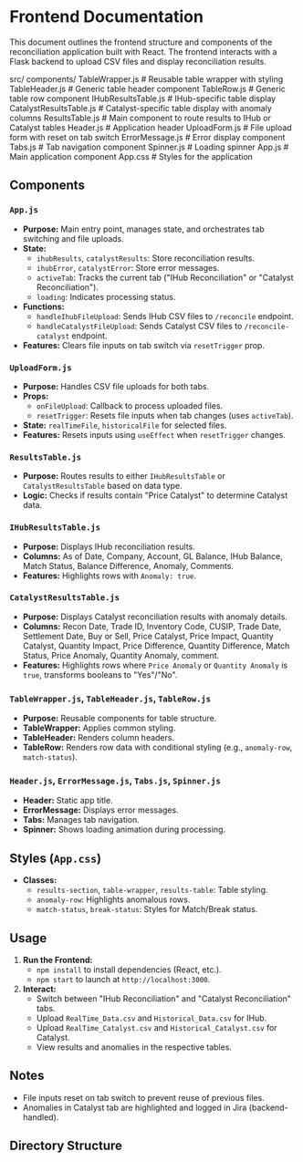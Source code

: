 # Frontend Documentation

This document outlines the frontend structure and components of the reconciliation application built with React. The frontend interacts with a Flask backend to upload CSV files and display reconciliation results.

src/
components/
TableWrapper.js       # Reusable table wrapper with styling
TableHeader.js        # Generic table header component
TableRow.js           # Generic table row component
IHubResultsTable.js   # IHub-specific table display
CatalystResultsTable.js # Catalyst-specific table display with anomaly columns
ResultsTable.js       # Main component to route results to IHub or Catalyst tables
Header.js             # Application header
UploadForm.js         # File upload form with reset on tab switch
ErrorMessage.js       # Error display component
Tabs.js               # Tab navigation component
Spinner.js            # Loading spinner
App.js                 # Main application component
App.css                # Styles for the application


## Components

### `App.js`
- **Purpose:** Main entry point, manages state, and orchestrates tab switching and file uploads.
- **State:**
  - `ihubResults`, `catalystResults`: Store reconciliation results.
  - `ihubError`, `catalystError`: Store error messages.
  - `activeTab`: Tracks the current tab ("IHub Reconciliation" or "Catalyst Reconciliation").
  - `loading`: Indicates processing status.
- **Functions:**
  - `handleIhubFileUpload`: Sends IHub CSV files to `/reconcile` endpoint.
  - `handleCatalystFileUpload`: Sends Catalyst CSV files to `/reconcile-catalyst` endpoint.
- **Features:** Clears file inputs on tab switch via `resetTrigger` prop.

### `UploadForm.js`
- **Purpose:** Handles CSV file uploads for both tabs.
- **Props:**
  - `onFileUpload`: Callback to process uploaded files.
  - `resetTrigger`: Resets file inputs when tab changes (uses `activeTab`).
- **State:** `realTimeFile`, `historicalFile` for selected files.
- **Features:** Resets inputs using `useEffect` when `resetTrigger` changes.

### `ResultsTable.js`
- **Purpose:** Routes results to either `IHubResultsTable` or `CatalystResultsTable` based on data type.
- **Logic:** Checks if results contain "Price Catalyst" to determine Catalyst data.

### `IHubResultsTable.js`
- **Purpose:** Displays IHub reconciliation results.
- **Columns:** As of Date, Company, Account, GL Balance, IHub Balance, Match Status, Balance Difference, Anomaly, Comments.
- **Features:** Highlights rows with `Anomaly: true`.

### `CatalystResultsTable.js`
- **Purpose:** Displays Catalyst reconciliation results with anomaly details.
- **Columns:** Recon Date, Trade ID, Inventory Code, CUSIP, Trade Date, Settlement Date, Buy or Sell, Price Catalyst, Price Impact, Quantity Catalyst, Quantity Impact, Price Difference, Quantity Difference, Match Status, Price Anomaly, Quantity Anomaly, comment.
- **Features:** Highlights rows where `Price Anomaly` or `Quantity Anomaly` is `true`, transforms booleans to "Yes"/"No".

### `TableWrapper.js`, `TableHeader.js`, `TableRow.js`
- **Purpose:** Reusable components for table structure.
- **TableWrapper:** Applies common styling.
- **TableHeader:** Renders column headers.
- **TableRow:** Renders row data with conditional styling (e.g., `anomaly-row`, `match-status`).

### `Header.js`, `ErrorMessage.js`, `Tabs.js`, `Spinner.js`
- **Header:** Static app title.
- **ErrorMessage:** Displays error messages.
- **Tabs:** Manages tab navigation.
- **Spinner:** Shows loading animation during processing.

## Styles (`App.css`)
- **Classes:**
  - `results-section`, `table-wrapper`, `results-table`: Table styling.
  - `anomaly-row`: Highlights anomalous rows.
  - `match-status`, `break-status`: Styles for Match/Break status.

## Usage
1. **Run the Frontend:**
   - `npm install` to install dependencies (React, etc.).
   - `npm start` to launch at `http://localhost:3000`.
2. **Interact:**
   - Switch between "IHub Reconciliation" and "Catalyst Reconciliation" tabs.
   - Upload `RealTime_Data.csv` and `Historical_Data.csv` for IHub.
   - Upload `RealTime_Catalyst.csv` and `Historical_Catalyst.csv` for Catalyst.
   - View results and anomalies in the respective tables.

## Notes
- File inputs reset on tab switch to prevent reuse of previous files.
- Anomalies in Catalyst tab are highlighted and logged in Jira (backend-handled).

## Directory Structure